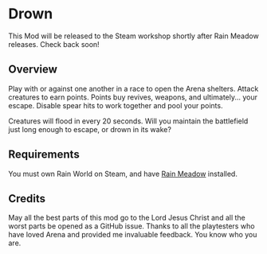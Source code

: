 # Drown
This Mod will be released to the Steam workshop shortly after Rain Meadow releases. Check back soon!
## Overview

Play with or against one another in a race to open the Arena shelters. Attack creatures to earn points. Points buy revives, weapons, and ultimately... your escape. Disable spear hits to work together and pool your points. 

Creatures will flood in every 20 seconds. Will you maintain the battlefield just long enough to escape, or drown in its wake?

## Requirements
You must own Rain World on Steam, and have [Rain Meadow](https://github.com/henpemaz/Rain-Meadow) installed.

## Credits
May all the best parts of this mod go to the Lord Jesus Christ and all the worst parts be opened as a GitHub issue. Thanks to all the playtesters who have loved Arena and provided me invaluable feedback. You know who you are.
